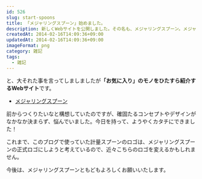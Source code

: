 ```yaml
---
id: 526
slug: start-spoons
title: 「メジャリングスプーン」始めました。
description: 新しくWebサイトを公開しました。その名も、メジャリングスプーン。メジャー（お気に入り）は自分で測るモノ。モノの価値はしっかり自分で見極めて、自分の中でモノサシを持とう！
createdAt: 2014-02-16T14:09:36+09:00
updatedAt: 2014-02-16T14:09:36+09:00
imageFormat: png
category: 雑記
tags:
  - 雑記
---
```


と、大それた事を言ってしましましたが<strong>「お気に入り」のモノをひたすら紹介するWebサイト</strong>です。

* <a href="http://mujiota.com/spoons/" target="_blank">メジャリングスプーン</a>

前からつくりたいなと構想していたのですが、確固たるコンセプトやデザインがなかなか決まらず、悩んでいました。今日を持って、ようやくカタチにできました！

これまで、このブログで使っていた計量スプーンのロゴは、メジャリングスプーンの正式ロゴにしようと考えているので、近々こちらのロゴを変えるかもしれません。

今後は、メジャリングスプーンともどもよろしくお願いいたします。
